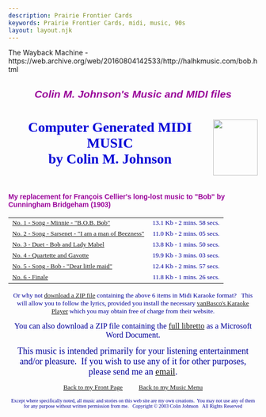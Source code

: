 ```yaml
---
description: Prairie Frontier Cards
keywords: Prairie Frontier Cards, midi, music, 90s
layout: layout.njk
---
```

<body background="/assets/halhkmusic/images/light_marble.jpg" link="#0000ff" vlink="#800080"><!-- BEGIN WAYBACK TOOLBAR INSERT -->
<script>__wm.rw(0);</script>
<div id="wm-ipp-base" lang="en" style="display:none;direction:ltr;">
<div id="wm-ipp" style="position:fixed;left:0;top:0;right:0;">
<div id="donato" style="position:relative;width:100%;">
<div id="donato-base">
<iframe frameborder="0" id="donato-if" scrolling="no" src="https://archive.org/includes/donate.php?as_page=1&amp;platform=wb&amp;referer=https%3A//web.archive.org/web/20160804142533/http%3A//halhkmusic.com/bob.html" style="width:100%; height:100%">
</iframe>
</div>
</div><div id="wm-ipp-inside">
<div id="wm-toolbar" style="position:relative;display:flex;flex-flow:row nowrap;justify-content:space-between;">
<div id="wm-logo" style="/*width:110px;*/padding-top:12px;">
<a href="/web/" title="Wayback Machine home page"><img alt="Wayback Machine" border="0" src="/assets/halhkmusic/images/wayback-toolbar-logo-200.png" srcset="https://web-static.archive.org/_static/images/toolbar/wayback-toolbar-logo-100.png, https://web-static.archive.org/_static/images/toolbar/wayback-toolbar-logo-150.png 1.5x, https://web-static.archive.org/_static/images/toolbar/wayback-toolbar-logo-200.png 2x" style="width:100px"/></a>
</div>
<div class="c" style="display:flex;flex-flow:column nowrap;justify-content:space-between;flex:1;">
<form action="/web/submit" class="u" id="wmtb" method="get" name="wmtb" style="display:flex;flex-direction:row;flex-wrap:nowrap;" target="_top"><input id="wmtbURL" name="url" onfocus="this.focus();this.select();" style="flex:1;" type="text" value="http://halhkmusic.com/bob.html"/><input name="type" type="hidden" value="replay"/><input name="date" type="hidden" value="20160804142533"/><input type="submit" value="Go"/>
</form>
<div style="display:flex;flex-flow:row nowrap;align-items:flex-end;">
<div class="s" id="wm-nav-captures" style="flex:1;">
<a class="t" href="/web/20160804142533*/http://halhkmusic.com/bob.html" title="See a list of every capture for this URL">21 captures</a>
<div class="r" title="Timespan for captures of this URL">27 Jul 2003 - 04 Aug 2016</div>
</div>
<div class="k">
<a href="" id="wm-graph-anchor">
<div id="wm-ipp-sparkline" style="position: relative" title="Explore captures for this URL">
<canvas border="0" height="27" id="wm-sparkline-canvas" width="700"></canvas>
</div>
</a>
</div>
</div>
</div>
<div class="n">
<table>
<tbody>
<!-- NEXT/PREV MONTH NAV AND MONTH INDICATOR -->
<tr class="m">
<td class="b" nowrap="nowrap"><a href="https://web.archive.org/web/20120922024328/http://www.halhkmusic.com:80/bob.html" title="22 Sep 2012"><strong>Sep</strong></a></td>
<td class="c" id="displayMonthEl" title="You are here: 14:25:33 Aug 04, 2016">AUG</td>
<td class="f" nowrap="nowrap">Sep</td>
</tr>
<!-- NEXT/PREV CAPTURE NAV AND DAY OF MONTH INDICATOR -->
<tr class="d">
<td class="b" nowrap="nowrap"><a href="https://web.archive.org/web/20120922024328/http://www.halhkmusic.com:80/bob.html" title="02:43:28 Sep 22, 2012"><img alt="Previous capture" border="0" height="16" src="/assets/halhkmusic/images/wm_tb_prv_on.png" width="14"/></a></td>
<td class="c" id="displayDayEl" style="width:34px;font-size:22px;white-space:nowrap;" title="You are here: 14:25:33 Aug 04, 2016">04</td>
<td class="f" nowrap="nowrap"><img alt="Next capture" border="0" height="16" src="/assets/halhkmusic/images/wm_tb_nxt_off.png" width="14"/></td>
</tr>
<!-- NEXT/PREV YEAR NAV AND YEAR INDICATOR -->
<tr class="y">
<td class="b" nowrap="nowrap"><a href="https://web.archive.org/web/20120922024328/http://www.halhkmusic.com:80/bob.html" title="22 Sep 2012"><strong>2012</strong></a></td>
<td class="c" id="displayYearEl" title="You are here: 14:25:33 Aug 04, 2016">2016</td>
<td class="f" nowrap="nowrap">2017</td>
</tr>
</tbody>
</table>
</div>
<div class="r" style="display:flex;flex-flow:column nowrap;align-items:flex-end;justify-content:space-between;">
<div id="wm-btns" style="text-align:right;height:23px;">
<span class="xxs">
<div id="wm-save-snapshot-success">success</div>
<div id="wm-save-snapshot-fail">fail</div>
<a href="#" id="wm-save-snapshot-open" title="Share via My Web Archive">
<span class="iconochive-web"></span>
</a>
<a href="https://archive.org/account/login.php" id="wm-sign-in" title="Sign In">
<span class="iconochive-person"></span>
</a>
<span class="iconochive-web" id="wm-save-snapshot-in-progress"></span>
</span>
<a class="xxs" href="http://faq.web.archive.org/" style="top:-6px;" title="Get some help using the Wayback Machine"><span class="iconochive-question" style="color:rgb(87,186,244);font-size:160%;"></span></a>
<a href="#close" id="wm-tb-close" style="top:-2px;" title="Close the toolbar"><span class="iconochive-remove-circle" style="color:#888888;font-size:240%;"></span></a>
</div>
<div class="xxs" id="wm-share">
<a href="/web/20160804142533/http://web.archive.org/screenshot/http://halhkmusic.com/bob.html" id="wm-screenshot" title="screenshot">
<span class="wm-icon-screen-shot"></span>
</a>
<a href="#" id="wm-video" title="video">
<span class="iconochive-movies"></span>
</a>
<a data-url="https://web.archive.org/web/20160804142533/http://halhkmusic.com/bob.html" href="#" id="wm-share-facebook" style="margin-right:5px;" target="_blank" title="Share on Facebook"><span class="iconochive-facebook" style="color:#3b5998;font-size:160%;"></span></a>
<a data-url="https://web.archive.org/web/20160804142533/http://halhkmusic.com/bob.html" href="#" id="wm-share-twitter" style="margin-right:5px;" target="_blank" title="Share on Twitter"><span class="iconochive-twitter" style="color:#1dcaff;font-size:160%;"></span></a>
</div>
<div style="padding-right:2px;text-align:right;white-space:nowrap;">
<a class="wm-btn wm-closed" href="#expand" id="wm-expand" onclick="__wm.ex(event);return false;"><span class="iconochive-down-solid" id="wm-expand-icon"></span> <span class="xxs" style="font-size:80%;">About this capture</span></a>
</div>
</div>
</div>
<div id="wm-capinfo" style="border-top:1px solid #777;display:none; overflow: hidden">
<div id="wm-capinfo-notice" source="api"></div>
<div id="wm-capinfo-collected-by">
<div style="background-color:#666;color:#fff;font-weight:bold;text-align:center">COLLECTED BY</div>
<div id="wm-collected-by-content" style="padding:3px;position:relative">
<div style="display:inline-block;vertical-align:top;width:50%;">
<span class="c-logo" style="background-image:url(https://archive.org/services/img/webwidecrawl);"></span>
		Organization: <a href="https://archive.org/details/webwidecrawl" style="color:#33f;" target="_new"><span class="wm-title">Internet Archive</span></a>
<div style="max-height:75px;overflow:hidden;position:relative;">
<div style="position:absolute;top:0;left:0;width:100%;height:75px;background:linear-gradient(to bottom,rgba(255,255,255,0) 0%,rgba(255,255,255,0) 90%,rgba(255,255,255,255) 100%);"></div>
	  The Internet Archive discovers and captures web pages through many different web crawls.

At any given time several distinct crawls are running, some for months, and some every day or longer.

View the web archive through the <a href="http://archive.org/web/web.php">Wayback Machine</a>.
	</div>
</div>
<div style="display:inline-block;vertical-align:top;width:49%;">
<span class="c-logo" style="background-image:url(https://archive.org/services/img/wide00014)"></span>
<div>Collection: <a href="https://archive.org/details/wide00014" style="color:#33f;" target="_new"><span class="wm-title">Wide Crawl Number 14 - Started Mar 4th, 2016 - Ended Sep 15th, 2016</span></a></div>
<div style="max-height:75px;overflow:hidden;position:relative;">
<div style="position:absolute;top:0;left:0;width:100%;height:75px;background:linear-gradient(to bottom,rgba(255,255,255,0) 0%,rgba(255,255,255,0) 90%,rgba(255,255,255,255) 100%);"></div>
<span style="font-family: Arial; font-size: 16px;">The seed for Wide00014 was:</span><br style="font-family: Arial; font-size: 16px;"/><div style="font-family: Arial; font-size: 16px;"><br/></div><div style="font-family: Arial; font-size: 16px;">- Slash pages from every domain on the web:<br/><div><br/></div><div>-- a list of domains using Survey crawl seeds<br/></div><div>-- a list of domains using Wide00012 web graph<br/></div><div>-- a list of domains using Wide00013 web graph<br/></div></div><div style="font-family: Arial; font-size: 16px;"><br/></div><div style="font-family: Arial; font-size: 16px;">- Top ranked pages (up to a max of 100) from every linked-to domain using the Wide00012 inter-domain navigational link graph<br/><div><br/></div><div>-- a ranking of all URLs that have more than one incoming inter-domain link (rank was determined by number of incoming links using Wide00012 inter domain links)<br/></div><div>-- up to a maximum of 100 most highly ranked URLs per domain </div></div><div style="font-family: Arial; font-size: 16px;"><br/></div><span style="font-family: Arial; font-size: 16px;">The seed list contains a total of 431,055,452 URLs</span><br style="font-family: Arial; font-size: 16px;"/><span style="font-family: Arial; font-size: 16px;">The seed list was further filtered to exclude known porn, and link farm, domains</span><br style="font-family: Arial; font-size: 16px;"/><span style="font-family: Arial; font-size: 16px;">The modified seed list contains a total of 428M URLs</span>
</div>
</div>
</div>
</div>
<div id="wm-capinfo-timestamps">
<div style="background-color:#666;color:#fff;font-weight:bold;text-align:center" title="Timestamps for the elements of this page">TIMESTAMPS</div>
<div>
<div id="wm-capresources" style="margin:0 5px 5px 5px;max-height:250px;overflow-y:scroll !important"></div>
<div id="wm-capresources-loading" style="text-align:left;margin:0 20px 5px 5px;display:none"><img alt="loading" src="/assets/halhkmusic/images/loading.gif"/></div>
</div>
</div>
</div></div></div></div><div id="wm-ipp-print">The Wayback Machine - https://web.archive.org/web/20160804142533/http://halhkmusic.com/bob.html</div>
<script type="text/javascript">//<![CDATA[
__wm.bt(700,27,25,2,"web","http://halhkmusic.com/bob.html","20160804142533",1996,"https://web-static.archive.org/_static/",["https://web-static.archive.org/_static/css/banner-styles.css?v=S1zqJCYt","https://web-static.archive.org/_static/css/iconochive.css?v=qtvMKcIJ"], false);
  __wm.rw(1);
//]]></script>
<!-- END WAYBACK TOOLBAR INSERT -->
<h2 align="CENTER"><font color="#990099" face="ARIAL">
<b><i>Colin M. Johnson's Music and MIDI files</i></b></font></h2>
<img align="RIGHT" height="113" src="/assets/halhkmusic/images/cmj_actor.jpg" width="90"/>
<font color="#0000D7" face="Comic Sans MS">
<center>
<h1>Computer Generated MIDI MUSIC<br/>
by Colin M. Johnson<br/> <br/>
</h1></center>
<h4><font color="#990099" face="Arial">My replacement for François Cellier's long-lost music to "Bob" by Cunningham Bridgeham (1903)</font></h4><font color="#000099" size="2">
<table align="center" border="0" cellpadding="0" cellspacing="0" width="85%">
<tr>
<td align="left" colspan="1" rowspan="1" width="65%"><font color="#990099" face="" size="2">
<a href="/assets/halhkmusic/midi/bob01.mid">No. 1 - Song - Minnie - "B.O.B. Bob"</a></font>
</td>
<td align="right" colspan="1" rowspan="1" width="35%">
<font color="#000099" face="" size="2">13.1 Kb - 2 mins. 58 secs.</font>
</td>
</tr>
<tr>
<td align="left" colspan="1" rowspan="1" width="65%"><font face="" size="2">
<a href="/assets/halhkmusic/midi/bob02.mid">No. 2 - Song - Sarsenet - "I am a man of Beezness"</a></font>
</td>
<td align="right" colspan="1" rowspan="1" width="35%">
<font color="#000099" face="" size="2">11.0 Kb - 2 mins. 05 secs.</font>
</td>
</tr>
<tr>
<td align="left" colspan="1" rowspan="1" width="65%"><font face="" size="2">
<a href="/assets/halhkmusic/midi/bob03.mid">No. 3 - Duet - Bob and Lady Mabel</a></font>
</td>
<td align="right" colspan="1" rowspan="1" width="35%">
<font color="#000099" face="" size="2">13.8 Kb - 1 mins. 50 secs.</font>
</td>
</tr>
<tr>
<td align="left" colspan="1" rowspan="1" width="65%"><font face="" size="2">
<a href="/assets/halhkmusic/midi/bob04.mid">No. 4 - Quartette and Gavotte</a></font>
</td>
<td align="right" colspan="1" rowspan="1" width="35%">
<font color="#000099" face="" size="2">19.9 Kb - 3 mins. 03 secs.</font>
</td>
</tr>
<tr>
<td align="left" colspan="1" rowspan="1" width="65%"><font face="" size="2">
<a href="/assets/halhkmusic/midi/bob05.mid">No. 5 - Song - Bob - "Dear little maid"</a></font>
</td>
<td align="right" colspan="1" rowspan="1" width="35%">
<font color="#000099" face="" size="2">12.4 Kb - 2 mins. 57 secs.</font>
</td>
</tr>
<tr>
<td align="left" colspan="1" rowspan="1" width="65%"><font face="" size="2">
<a href="/assets/halhkmusic/midi/bob06.mid">No. 6 - Finale</a></font>
</td>
<td align="right" colspan="1" rowspan="1" width="35%">
<font color="#000099" face="" size="2">11.8 Kb - 1 mins. 26 secs.</font>
</td>
</tr>
</table>
<p align="CENTER"><font size="2">
Or why not <a href="zipfiles/bob_karaoke.zip">download a ZIP file</a> containing the above 6 items in Midi Karaoke format?   This will allow you to follow the lyrics, provided you install the necessary <a href="https://web.archive.org/web/20160804142533/http://www.vanbasco.com/">vanBasco's Karaoke Player</a> which you may obtain free of charge from their website.
</font></p>
<p align="CENTER"><font size="3">
You can also download a ZIP file containing the <a href="zipfiles/bob_libretto.zip">full libretto</a> as a Microsoft Word Document.</font></p>
<p align="CENTER"><font size="4">This music is intended primarily for your listening entertainment and/or pleasure.  If you wish to use any of it for other purposes, please send me an <a href="emailme.html"> email</a>. </font></p>
<p align="CENTER">
<a href="index.html">Back to my Front Page</a>          
<a href="cmj_music.html">Back to my Music Menu</a></p>
<p align="center"><font face="Verdana" size="1">
Except where specifically noted, all music and stories on this web site are my own creations.  You may not use any of them for any purpose without written permission from me.   Copyright © 2003 Colin Johnson   All Rights Reserved<br/>
</font>
</p></font></font></body>